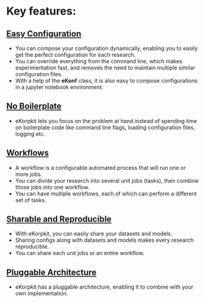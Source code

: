 # Key features:

## [Easy Configuration](./easy_config.md)

- You can compose your configuration dynamically, enabling you to easily get the perfect configuration for each research. 
- You can override everything from the command line, which makes experimentation fast, and removes the need to maintain multiple similar configuration files. 
- With a help of the **eKonf** class, it is also easy to compose configurations in a jupyter notebook environment.

## [No Boilerplate](./no_boiler.md)

- eKorpkit lets you focus on the problem at hand instead of spending time on boilerplate code like command line flags, loading configuration files, logging etc.

## [Workflows](./workflows.md)

- A workflow is a configurable automated process that will run one or more jobs.
- You can divide your research into several unit jobs (tasks), then combine those jobs into one workflow.
- You can have multiple workflows, each of which can perform a different set of tasks.

## [Sharable and Reproducible](./share.md)

- With eKorpkit, you can easily share your datasets and models.
- Sharing configs along with datasets and models makes every research reproducible.
- You can share each unit jobs or an entire workflow.

## [Pluggable Architecture](./plug.md)

- eKorpkit has a pluggable architecture, enabling it to combine with your own implementation.


```{tableofcontents}
```